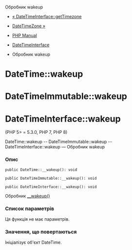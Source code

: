 Обробник wakeup

-   [« DateTimeInterface::getTimezone](datetime.gettimezone.html)
    
-   [DateTimeZone »](class.datetimezone.html)
    
-   [PHP Manual](index.html)
    
-   [DateTimeInterface](class.datetimeinterface.html)
    
-   Обробник wakeup
    

# DateTime::wakeup

# DateTimeImmutable::wakeup

# DateTimeInterface::wakeup

(PHP 5> = 5.3.0, PHP 7, PHP 8)

DateTime::wakeup -- DateTimeImmutable::wakeup -- DateTimeInterface::wakeup — Обробник wakeup

### Опис

```methodsynopsis
public DateTime::__wakeup(): void
```

```methodsynopsis
public DateTimeImmutable::__wakeup(): void
```

```methodsynopsis
public DateTimeInterface::__wakeup(): void
```

Обробник [\_\_wakeup()](language.oop5.magic.html#object.wakeup)

### Список параметрів

Ця функція не має параметрів.

### Значення, що повертаються

Ініціалізує об'єкт DateTime.